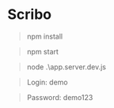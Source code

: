 # Scribo
 
> npm install
 
 
> npm start
 
> node .\app.server.dev.js
 
 
> Login: demo
 
> Password: demo123